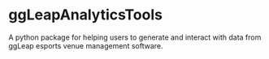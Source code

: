 # ggLeapAnalyticsTools
A python package for helping users to generate and interact with data from ggLeap esports venue management software.

